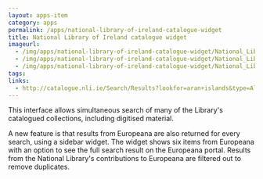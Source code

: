 ```yaml
---
layout: apps-item
category: apps
permalink: /apps/national-library-of-ireland-catalogue-widget
title: National Library of Ireland catalogue widget
imageurl:
  - /img/apps/national-library-of-ireland-catalogue-widget/National_Library_of_Ireland.jpg
  - /img/apps/national-library-of-ireland-catalogue-widget/National_Library_of_Ireland_2.jpg
  - /img/apps/national-library-of-ireland-catalogue-widget/National_Library_of_Ireland_3.jpg
tags:
links:
  - http://catalogue.nli.ie/Search/Results?lookfor=aran+islands&type=AllFields&filter[]=digitised%3A%22Digitised%22&view=grid
---
```


This interface allows simultaneous search of many of the Library's catalogued collections, including digitised material.

A new feature is that results from Europeana are also returned for every search, using a sidebar widget. The widget shows six items from Europeana with an option to see the full search result on the Europeana portal. Results from the National Library's contributions to Europeana are filtered out to remove duplicates.
